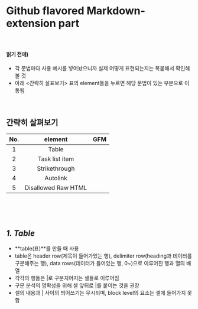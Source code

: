 # **Github flavored Markdown-extension part**

<br>

#### 읽기 전에)

- 각 문법마다 사용 예시를 넣어놨으니까 실제 어떻게 표현되는지는 복붙해서 확인해볼 것
- 아래 <간략히 살표보기> 표의 element들을 누르면 해당 문법이 있는 부분으로 이동됨

<br>

## **간략히 살펴보기**

 |No.|element|GFM|
 |:---:|:---:|:---:|
 |1| Table |  |
 |2| Task list item |  |
 |3| Strikethrough |  |
 |4| Autolink |  |
 |5| Disallowed Raw HTML |  |

<br><br><br>

## ***1. Table***

- **table(표)**를 만들 때 사용
- table은 header row(제목이 들어가있는 행), delimiter row(heading과 데이터를 구분해주는 행), data rows(데이터가 들어있는 행, 0~)으로 이루어진 행과 열의 배열
- 각각의 행들은 |로 구분지어지는 셀들로 이루어짐
- 구문 분석의 명확성을 위해 셀 앞뒤로 |를 붙이는 것을 권장
- 셀의 내용과 | 사이의 띄어쓰기는 무시되며, block level의 요소는 셀에 들어가지 못함
